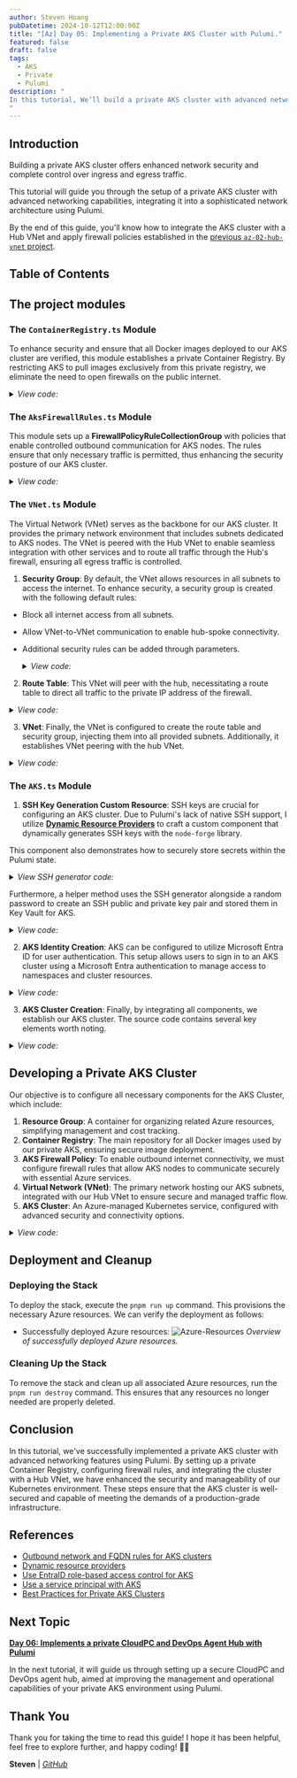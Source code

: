 ```yaml
---
author: Steven Hoang
pubDatetime: 2024-10-12T12:00:00Z
title: "[Az] Day 05: Implementing a Private AKS Cluster with Pulumi."
featured: false
draft: false
tags:
  - AKS
  - Private
  - Pulumi
description: "
In this tutorial, We’ll build a private AKS cluster with advanced networking features. We’ll explore how to integrate the AKS cluster with the Hub VNet and apply the firewall policies we’ve created.
"
---
```


## Introduction

Building a private AKS cluster offers enhanced network security and complete control over ingress and egress traffic.

This tutorial will guide you through the setup of a private AKS cluster with advanced networking capabilities, integrating it into a sophisticated network architecture using Pulumi.

By the end of this guide, you'll know how to integrate the AKS cluster with a Hub VNet and apply firewall policies established in the [previous `az-02-hub-vnet` project](az-04-pulumi-private-aks-hub-vnet-development).

## Table of Contents

## The project modules

### The `ContainerRegistry.ts` Module

To enhance security and ensure that all Docker images deployed to our AKS cluster are verified, this module establishes a private Container Registry. By restricting AKS to pull images exclusively from this private registry, we eliminate the need to open firewalls on the public internet.

<details><summary><em>View code:</em></summary>

[inline](https://github.com/baoduy/drunk-azure-pulumi-articles/blob/main/az-03-aks-cluster/ContainerRegistry.ts#1-1000)

</details>

### The `AksFirewallRules.ts` Module

This module sets up a **FirewallPolicyRuleCollectionGroup** with policies that enable controlled outbound communication for AKS nodes. The rules ensure that only necessary traffic is permitted, thus enhancing the security posture of our AKS cluster.

<details><summary><em>View code:</em></summary>

[inline](https://github.com/baoduy/drunk-azure-pulumi-articles/blob/main/az-03-aks-cluster/AksFirewallRules.ts#1-1000)

</details>

### The `VNet.ts` Module

The Virtual Network (VNet) serves as the backbone for our AKS cluster. It provides the primary network environment that includes subnets dedicated to AKS nodes.
The VNet is peered with the Hub VNet to enable seamless integration with other services and to route all traffic through the Hub's firewall, ensuring all egress traffic is controlled.

1. **Security Group**: By default, the VNet allows resources in all subnets to access the internet. To enhance security, a security group is created with the following default rules:

- Block all internet access from all subnets.
- Allow VNet-to-VNet communication to enable hub-spoke connectivity.
- Additional security rules can be added through parameters.

  <details><summary><em>View code:</em></summary>

  [inline](https://github.com/baoduy/drunk-azure-pulumi-articles/blob/main/az-03-aks-cluster/VNet.ts#1-1000)

  </details>

2. **Route Table**: This VNet will peer with the hub, necessitating a route table to direct all traffic to the private IP address of the firewall.

<details><summary><em>View code:</em></summary>

[inline](https://github.com/baoduy/drunk-azure-pulumi-articles/blob/main/az-03-aks-cluster/VNet.ts#1-1000)

</details>

3. **VNet**: Finally, the VNet is configured to create the route table and security group, injecting them into all provided subnets. Additionally, it establishes VNet peering with the hub VNet.

<details><summary><em>View code:</em></summary>

[inline](https://github.com/baoduy/drunk-azure-pulumi-articles/blob/main/az-03-aks-cluster/VNet.ts#10-1000)

</details>

### The `AKS.ts` Module

1. **SSH Key Generation Custom Resource**: SSH keys are crucial for configuring an AKS cluster. Due to Pulumi's lack of native SSH support, I utilize **[Dynamic Resource Providers](https://www.pulumi.com/docs/iac/concepts/resources/dynamic-providers/)** to craft a custom component that dynamically generates SSH keys with the `node-forge` library.

This component also demonstrates how to securely store secrets within the Pulumi state.

<details><summary><em>View SSH generator code:</em></summary>

[inline](https://github.com/baoduy/drunk-azure-pulumi-articles/blob/main/az-03-aks-cluster/SshGenerator.ts#1-1000)

</details>

Furthermore, a helper method uses the SSH generator alongside a random password to create an SSH public and private key pair and stored them in Key Vault for AKS.

<details><summary><em>View code:</em></summary>

[inline](https://github.com/baoduy/drunk-azure-pulumi-articles/blob/main/az-03-aks-cluster/Aks.ts#63-102)

</details>

2. **AKS Identity Creation**: AKS can be configured to utilize Microsoft Entra ID for user authentication.
This setup allows users to sign in to an AKS cluster using a Microsoft Entra authentication to manage access to namespaces and cluster resources.
<details><summary><em>View code:</em></summary>

[inline](https://github.com/baoduy/drunk-azure-pulumi-articles/blob/main/az-03-aks-cluster/Aks.ts#16-57)

</details>

3. **AKS Cluster Creation**: Finally, by integrating all components, we establish our AKS cluster. The source code contains several key elements worth noting.
<details><summary><em>View code:</em></summary>

[inline](https://github.com/baoduy/drunk-azure-pulumi-articles/blob/main/az-03-aks-cluster/Aks.ts#106-290)

</details>

## Developing a Private AKS Cluster

Our objective is to configure all necessary components for the AKS Cluster, which include:

1. **Resource Group**: A container for organizing related Azure resources, simplifying management and cost tracking.
2. **Container Registry**: The main repository for all Docker images used by our private AKS, ensuring secure image deployment.
3. **AKS Firewall Policy**: To enable outbound internet connectivity, we must configure firewall rules that allow AKS nodes to communicate securely with essential Azure services.
4. **Virtual Network (VNet)**: The primary network hosting our AKS subnets, integrated with our Hub VNet to ensure secure and managed traffic flow.
5. **AKS Cluster**: An Azure-managed Kubernetes service, configured with advanced security and connectivity options.

<details><summary><em>View code:</em></summary>

[inline](https://github.com/baoduy/drunk-azure-pulumi-articles/blob/main/az-03-aks-cluster/index.ts#1-1000)

</details>

## Deployment and Cleanup

### Deploying the Stack

To deploy the stack, execute the `pnpm run up` command. This provisions the necessary Azure resources. We can verify the deployment as follows:

- Successfully deployed Azure resources:
  ![Azure-Resources](/assets/az-05-pulumi-private-aks-cluster-env/az-03-aks-cluster.png)
  _Overview of successfully deployed Azure resources._

### Cleaning Up the Stack

To remove the stack and clean up all associated Azure resources, run the `pnpm run destroy` command. This ensures that any resources no longer needed are properly deleted.

## Conclusion

In this tutorial, we've successfully implemented a private AKS cluster with advanced networking features using Pulumi.
By setting up a private Container Registry, configuring firewall rules, and integrating the cluster with a Hub VNet, we have enhanced the security and manageability of our Kubernetes environment.
These steps ensure that the AKS cluster is well-secured and capable of meeting the demands of a production-grade infrastructure.

## References

- [Outbound network and FQDN rules for AKS clusters](https://learn.microsoft.com/en-us/azure/aks/outbound-rules-control-egress)
- [Dynamic resource providers](https://www.pulumi.com/docs/iac/concepts/resources/dynamic-providers/)
- [Use EntraID role-based access control for AKS](https://learn.microsoft.com/en-us/azure/aks/manage-azure-rbac?tabs=azure-cli)
- [Use a service principal with AKS](https://learn.microsoft.com/en-us/azure/aks/kubernetes-service-principal?tabs=azure-cli)
- [Best Practices for Private AKS Clusters](https://docs.microsoft.com/azure/aks/private-clusters)

## Next Topic

**[Day 06: Implements a private CloudPC and DevOps Agent Hub with Pulumi](/posts/az-06-pulumi-private-aks-cloudpc-hub)**

In the next tutorial, it will guide us through setting up a secure CloudPC and DevOps agent hub, aimed at improving the management and operational capabilities of your private AKS environment using Pulumi.

## Thank You

Thank you for taking the time to read this guide! I hope it has been helpful, feel free to explore further, and happy coding! 🌟✨

**Steven** | _[GitHub](https://github.com/baoduy)_
